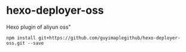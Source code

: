 # hexo-deployer-oss
Hexo plugin of aliyun oss"

```
npm install git+https://github.com/guyimaplegithub/hexo-deployer-oss.git --save
```
